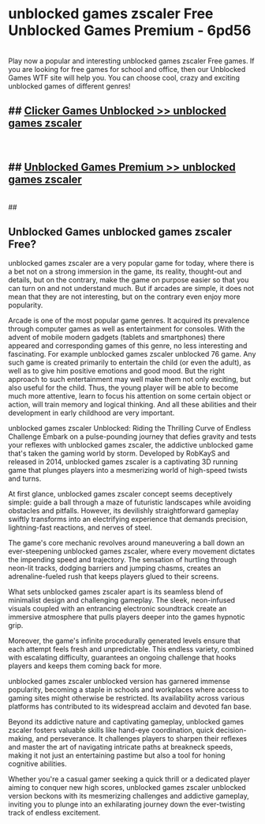 # unblocked games zscaler Free Unblocked Games Premium - 6pd56 <br>
<br>
Play now a popular and interesting unblocked games zscaler Free games. If you are looking for free games for school and office, then our Unblocked Games WTF site will help you. You can choose cool, crazy and exciting unblocked games of different genres!


## ##  [Clicker Games Unblocked >> unblocked games zscaler](http://freeplayer.one?title=unblocked_games_zscaler&ref=M1)
  <br>

##  ## [Unblocked Games Premium >> unblocked games zscaler](http://freeplayer.one?title=unblocked_games_zscaler&ref=M1)
  <br>
  ##



## Unblocked Games unblocked games zscaler Free?

unblocked games zscaler are a very popular game for today, where there is a bet not on a strong immersion in the game, its reality, thought-out and details, but on the contrary, make the game on purpose easier so that you can turn on and not understand much. But if arcades are simple, it does not mean that they are not interesting, but on the contrary even enjoy more popularity.

Arcade is one of the most popular game genres. It acquired its prevalence through computer games as well as entertainment for consoles. With the advent of mobile modern gadgets (tablets and smartphones) there appeared and corresponding games of this genre, no less interesting and fascinating. For example unblocked games zscaler unblocked 76 game. Any such game is created primarily to entertain the child (or even the adult), as well as to give him positive emotions and good mood. But the right approach to such entertainment may well make them not only exciting, but also useful for the child. Thus, the young player will be able to become much more attentive, learn to focus his attention on some certain object or action, will train memory and logical thinking. And all these abilities and their development in early childhood are very important.

unblocked games zscaler Unblocked: Riding the Thrilling Curve of Endless Challenge
Embark on a pulse-pounding journey that defies gravity and tests your reflexes with unblocked games zscaler, the addictive unblocked game that's taken the gaming world by storm. Developed by RobKayS and released in 2014, unblocked games zscaler is a captivating 3D running game that plunges players into a mesmerizing world of high-speed twists and turns.

At first glance, unblocked games zscaler concept seems deceptively simple: guide a ball through a maze of futuristic landscapes while avoiding obstacles and pitfalls. However, its devilishly straightforward gameplay swiftly transforms into an electrifying experience that demands precision, lightning-fast reactions, and nerves of steel.

The game's core mechanic revolves around maneuvering a ball down an ever-steepening unblocked games zscaler, where every movement dictates the impending speed and trajectory. The sensation of hurtling through neon-lit tracks, dodging barriers and jumping chasms, creates an adrenaline-fueled rush that keeps players glued to their screens.

What sets unblocked games zscaler apart is its seamless blend of minimalist design and challenging gameplay. The sleek, neon-infused visuals coupled with an entrancing electronic soundtrack create an immersive atmosphere that pulls players deeper into the games hypnotic grip.

Moreover, the game's infinite procedurally generated levels ensure that each attempt feels fresh and unpredictable. This endless variety, combined with escalating difficulty, guarantees an ongoing challenge that hooks players and keeps them coming back for more.

unblocked games zscaler unblocked version has garnered immense popularity, becoming a staple in schools and workplaces where access to gaming sites might otherwise be restricted. Its availability across various platforms has contributed to its widespread acclaim and devoted fan base.

Beyond its addictive nature and captivating gameplay, unblocked games zscaler fosters valuable skills like hand-eye coordination, quick decision-making, and perseverance. It challenges players to sharpen their reflexes and master the art of navigating intricate paths at breakneck speeds, making it not just an entertaining pastime but also a tool for honing cognitive abilities.

Whether you're a casual gamer seeking a quick thrill or a dedicated player aiming to conquer new high scores, unblocked games zscaler unblocked version beckons with its mesmerizing challenges and addictive gameplay, inviting you to plunge into an exhilarating journey down the ever-twisting track of endless excitement.